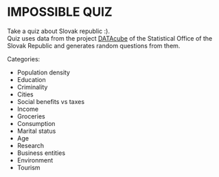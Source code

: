 # IMPOSSIBLE QUIZ

Take a quiz about Slovak republic :).<br>
Quiz uses data from the project [DATAcube](http://datacube.statistics.sk/) of the Statistical Office of the Slovak Republic and generates random questions from them. 

Categories:
* Population density
* Education
* Criminality
* Cities
* Social benefits vs taxes
* Income
* Groceries
* Consumption
* Marital status
* Age
* Research
* Business entities
* Environment
* Tourism